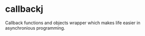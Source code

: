 callbackj
=========

Callback functions and objects wrapper which makes life easier in asynchronious programming.
